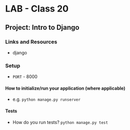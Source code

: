 # LAB - Class 20

## Project: Intro to Django

### Links and Resources

- django

### Setup


- `PORT` - 8000

#### How to initialize/run your application (where applicable)

- e.g. `python manage.py runserver`


#### Tests

- How do you run tests?
`python manage.py test`